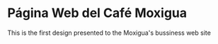 # Página Web del Café Moxigua

This is the first design presented to the Moxigua's bussiness web site 
